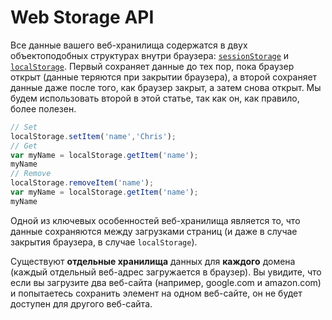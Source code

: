 # Web Storage API

Все данные вашего веб-хранилища содержатся в двух объектоподобных структурах внутри браузера: [`sessionStorage`](https://developer.mozilla.org/ru/docs/Web/API/Window/sessionStorage) и [`localStorage`](https://developer.mozilla.org/ru/docs/Web/API/Window/localStorage). Первый сохраняет данные до тех пор, пока браузер открыт (данные теряются при закрытии браузера), а второй сохраняет данные даже после того, как браузер закрыт, а затем снова открыт. Мы будем использовать второй в этой статье, так как он, как правило, более полезен.

```javascript
// Set
localStorage.setItem('name','Chris');
// Get
var myName = localStorage.getItem('name');
myName
// Remove
localStorage.removeItem('name');
var myName = localStorage.getItem('name');
myName
```

Одной из ключевых особенностей веб-хранилища является то, что данные сохраняются между загрузками страниц (и даже в случае закрытия браузера, в случае `localStorage`).

Существуют **отдельные хранилища** данных для **каждого** домена (каждый отдельный веб-адрес загружается в браузер). Вы увидите, что если вы загрузите два веб-сайта (например, google.com и amazon.com) и попытаетесь сохранить элемент на одном веб-сайте, он не будет доступен для другого веб-сайта.
